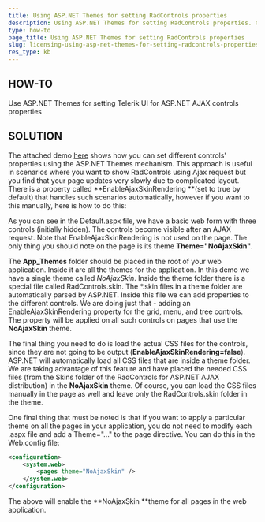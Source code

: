 ```yaml
---
title: Using ASP.NET Themes for setting RadControls properties
description: Using ASP.NET Themes for setting RadControls properties. Check it now!
type: how-to
page_title: Using ASP.NET Themes for setting RadControls properties
slug: licensing-using-asp-net-themes-for-setting-radcontrols-properties
res_type: kb
---
```



## HOW-TO

Use ASP.NET Themes for setting Telerik UI for ASP.NET AJAX controls properties

## SOLUTION

The attached demo [here](files/licensing-using-asp-net-themes-with-radcontrols.zip) shows how you can set different controls' properties using the ASP.NET Themes mechanism. This approach is useful in scenarios where you want to show RadControls using Ajax request but you find that your page updates very slowly due to complicated layout. There is a property called **EnableAjaxSkinRendering **(set to true by default) that handles such scenarios automatically, however if you want to this manually, here is how to do this:


As you can see in the Default.aspx file, we have a basic web form with
three controls (initially hidden). The controls
become visible after an AJAX request. Note that EnableAjaxSkinRendering
is not used on the page. The only thing you should note on the page is
its theme **Theme="NoAjaxSkin"**.  
   

The **App\_Themes** folder should be placed in the
root of your web application. Inside it are all the themes for the
application. In this demo we have a single theme called *NoAjaxSkin*.
Inside the theme folder there is a special file called RadControls.skin.
The \*.skin files in a theme folder are automatically parsed by ASP.NET.
Inside this file we can add properties to the different controls. We are doing just that - adding an EnableAjaxSkinRendering property for the
grid, menu, and tree controls. The property will be applied on all such
controls on pages that use the  **NoAjaxSkin** theme.   
   

The final thing you need to do is load the actual CSS files for the
controls, since they are not going to be output
(**EnableAjaxSkinRendering=false**). ASP.NET will automatically load all
CSS files that are inside a theme folder. We are taking advantage of this
feature and have placed the needed CSS files (from the Skins folder of
the RadControls for ASP.NET AJAX distribution) in the **NoAjaxSkin** theme.
Of course, you can load the CSS files manually in the page as well and
leave only the RadControls.skin folder in the theme.  
   

One final thing that must be noted is that if you want to apply a
particular theme on all the pages in your application, you do not need
to modify each .aspx file and add a Theme="..." to the page directive.
You can do this in the Web.config file:  
   
 
````XML
<configuration> 
    <system.web> 
        <pages theme="NoAjaxSkin" /> 
    </system.web> 
</configuration> 
````

The above will enable the **NoAjaxSkin **theme for all pages in the web application.  
 

  